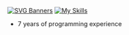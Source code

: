 [![SVG Banners](https://svg-banners.vercel.app/api?type=luminance&text1=_NineLota_%20🌻&width=800&height=400)](https://github.com/Akshay090/svg-banners)
[![My Skills](https://skillicons.dev/icons?i=ts,cs,react,nodejs,js,lua,python,php,html,css,java,rust,c,discord&theme=dark)](https://skillicons.dev)

- 7 years of programming experience
